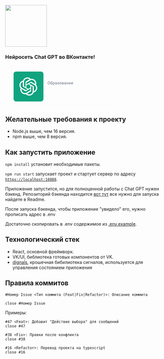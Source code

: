 [<img width="134" src="https://vk.com/images/apps/mini_apps/vk_mini_apps_logo.svg">](https://vk.com/services)

### Нейросеть Chat GPT во ВКонтакте!

[
<svg width="360" height="132" viewBox="0 0 360 132" fill="none" xmlns="http://www.w3.org/2000/svg">
<path d="M16 20.8C16 16.3196 16 14.0794 16.8719 12.3681C17.6389 10.8628 18.8628 9.63893 20.3681 8.87195C22.0794 8 24.3196 8 28.8 8H331.2C335.68 8 337.921 8 339.632 8.87195C341.137 9.63893 342.361 10.8628 343.128 12.3681C344 14.0794 344 16.3196 344 20.8V115.2C344 119.68 344 121.921 343.128 123.632C342.361 125.137 341.137 126.361 339.632 127.128C337.921 128 335.68 128 331.2 128H28.8C24.3196 128 22.0794 128 20.3681 127.128C18.8628 126.361 17.6389 125.137 16.8719 123.632C16 121.921 16 119.68 16 115.2V20.8Z" fill="var(--color-canvas-default)"/>
<path d="M145.891 37.1875V41.5312C145.729 41.7448 145.477 41.9792 145.133 42.2344C144.794 42.4844 144.344 42.7005 143.781 42.8828C143.219 43.0651 142.518 43.1562 141.68 43.1562C140.966 43.1562 140.312 43.0365 139.719 42.7969C139.125 42.5521 138.612 42.1953 138.18 41.7266C137.753 41.2578 137.422 40.6875 137.188 40.0156C136.953 39.3385 136.836 38.5677 136.836 37.7031V36.9141C136.836 36.0547 136.943 35.2891 137.156 34.6172C137.375 33.9401 137.688 33.3672 138.094 32.8984C138.5 32.4297 138.99 32.0755 139.562 31.8359C140.141 31.5911 140.794 31.4688 141.523 31.4688C142.456 31.4688 143.227 31.625 143.836 31.9375C144.451 32.2448 144.924 32.6719 145.258 33.2188C145.591 33.7656 145.802 34.3906 145.891 35.0938H143.969C143.906 34.6979 143.784 34.3438 143.602 34.0312C143.424 33.7188 143.169 33.474 142.836 33.2969C142.508 33.1146 142.081 33.0234 141.555 33.0234C141.102 33.0234 140.703 33.1094 140.359 33.2812C140.016 33.4531 139.729 33.7057 139.5 34.0391C139.276 34.3724 139.107 34.7786 138.992 35.2578C138.878 35.737 138.82 36.2839 138.82 36.8984V37.7031C138.82 38.3281 138.885 38.8828 139.016 39.3672C139.151 39.8516 139.344 40.2604 139.594 40.5938C139.849 40.9271 140.159 41.1797 140.523 41.3516C140.888 41.5182 141.299 41.6016 141.758 41.6016C142.206 41.6016 142.573 41.5651 142.859 41.4922C143.146 41.4141 143.372 41.3229 143.539 41.2188C143.711 41.1094 143.844 41.0052 143.938 40.9062V38.6484H141.57V37.1875H145.891ZM152.483 38.7578H149.522V37.2031H152.483C152.998 37.2031 153.415 37.1198 153.733 36.9531C154.051 36.7865 154.282 36.5573 154.428 36.2656C154.579 35.9688 154.655 35.6302 154.655 35.25C154.655 34.8906 154.579 34.5547 154.428 34.2422C154.282 33.9245 154.051 33.6693 153.733 33.4766C153.415 33.2839 152.998 33.1875 152.483 33.1875H150.123V43H148.163V31.625H152.483C153.363 31.625 154.11 31.7812 154.725 32.0938C155.345 32.401 155.816 32.8281 156.139 33.375C156.462 33.9167 156.623 34.5365 156.623 35.2344C156.623 35.9688 156.462 36.599 156.139 37.125C155.816 37.651 155.345 38.0547 154.725 38.3359C154.11 38.6172 153.363 38.7578 152.483 38.7578ZM163.161 31.625V43H161.216V31.625H163.161ZM166.731 31.625V33.1875H157.677V31.625H166.731ZM172.573 41.0078V34.5469H174.464V43H172.683L172.573 41.0078ZM172.839 39.25L173.472 39.2344C173.472 39.8021 173.409 40.3255 173.284 40.8047C173.159 41.2786 172.967 41.6927 172.706 42.0469C172.446 42.3958 172.112 42.6693 171.706 42.8672C171.3 43.0599 170.813 43.1562 170.245 43.1562C169.834 43.1562 169.456 43.0964 169.112 42.9766C168.769 42.8568 168.472 42.6719 168.222 42.4219C167.977 42.1719 167.787 41.8464 167.652 41.4453C167.516 41.0443 167.448 40.5651 167.448 40.0078V34.5469H169.331V40.0234C169.331 40.3307 169.368 40.5885 169.441 40.7969C169.514 41 169.612 41.1641 169.737 41.2891C169.862 41.4141 170.008 41.5026 170.175 41.5547C170.342 41.6068 170.519 41.6328 170.706 41.6328C171.243 41.6328 171.665 41.5286 171.972 41.3203C172.284 41.1068 172.506 40.8203 172.636 40.4609C172.771 40.1016 172.839 39.6979 172.839 39.25ZM180.369 34.5469V35.9219H175.603V34.5469H180.369ZM176.978 32.4766H178.861V40.6641C178.861 40.9245 178.897 41.125 178.97 41.2656C179.048 41.401 179.155 41.4922 179.291 41.5391C179.426 41.5859 179.585 41.6094 179.767 41.6094C179.897 41.6094 180.022 41.6016 180.142 41.5859C180.262 41.5703 180.358 41.5547 180.431 41.5391L180.439 42.9766C180.283 43.0234 180.101 43.0651 179.892 43.1016C179.689 43.138 179.455 43.1562 179.189 43.1562C178.757 43.1562 178.374 43.0807 178.041 42.9297C177.707 42.7734 177.447 42.5208 177.259 42.1719C177.072 41.8229 176.978 41.3594 176.978 40.7812V32.4766ZM181.375 38.8672V38.6875C181.375 38.0781 181.464 37.513 181.641 36.9922C181.818 36.4661 182.073 36.0104 182.406 35.625C182.745 35.2344 183.156 34.9323 183.641 34.7188C184.13 34.5 184.682 34.3906 185.297 34.3906C185.917 34.3906 186.469 34.5 186.953 34.7188C187.443 34.9323 187.857 35.2344 188.195 35.625C188.534 36.0104 188.792 36.4661 188.969 36.9922C189.146 37.513 189.234 38.0781 189.234 38.6875V38.8672C189.234 39.4766 189.146 40.0417 188.969 40.5625C188.792 41.0833 188.534 41.5391 188.195 41.9297C187.857 42.3151 187.445 42.6172 186.961 42.8359C186.477 43.0495 185.927 43.1562 185.312 43.1562C184.693 43.1562 184.138 43.0495 183.648 42.8359C183.164 42.6172 182.753 42.3151 182.414 41.9297C182.076 41.5391 181.818 41.0833 181.641 40.5625C181.464 40.0417 181.375 39.4766 181.375 38.8672ZM183.258 38.6875V38.8672C183.258 39.2474 183.297 39.6068 183.375 39.9453C183.453 40.2839 183.576 40.5807 183.742 40.8359C183.909 41.0911 184.122 41.2917 184.383 41.4375C184.643 41.5833 184.953 41.6562 185.312 41.6562C185.661 41.6562 185.964 41.5833 186.219 41.4375C186.479 41.2917 186.693 41.0911 186.859 40.8359C187.026 40.5807 187.148 40.2839 187.227 39.9453C187.31 39.6068 187.352 39.2474 187.352 38.8672V38.6875C187.352 38.3125 187.31 37.9583 187.227 37.625C187.148 37.2865 187.023 36.987 186.852 36.7266C186.685 36.4661 186.471 36.263 186.211 36.1172C185.956 35.9661 185.651 35.8906 185.297 35.8906C184.943 35.8906 184.635 35.9661 184.375 36.1172C184.12 36.263 183.909 36.4661 183.742 36.7266C183.576 36.987 183.453 37.2865 183.375 37.625C183.297 37.9583 183.258 38.3125 183.258 38.6875ZM192.803 36.1562V43H190.92V34.5469H192.717L192.803 36.1562ZM195.389 34.4922L195.373 36.2422C195.259 36.2214 195.134 36.2057 194.998 36.1953C194.868 36.1849 194.738 36.1797 194.608 36.1797C194.285 36.1797 194.001 36.2266 193.756 36.3203C193.511 36.4089 193.306 36.5391 193.139 36.7109C192.978 36.8776 192.853 37.0807 192.764 37.3203C192.676 37.5599 192.623 37.8281 192.608 38.125L192.178 38.1562C192.178 37.625 192.23 37.1328 192.334 36.6797C192.439 36.2266 192.595 35.8281 192.803 35.4844C193.017 35.1406 193.282 34.8724 193.6 34.6797C193.923 34.487 194.295 34.3906 194.717 34.3906C194.832 34.3906 194.954 34.401 195.084 34.4219C195.22 34.4427 195.321 34.4661 195.389 34.4922Z" fill="var(--color-fg-default)"/>
<path d="M144.188 57.0869V57.6709C144.188 58.3649 144.102 58.987 143.928 59.5371C143.755 60.0872 143.505 60.5549 143.179 60.9399C142.853 61.325 142.462 61.6191 142.005 61.8223C141.552 62.0254 141.044 62.127 140.481 62.127C139.936 62.127 139.434 62.0254 138.977 61.8223C138.524 61.6191 138.131 61.325 137.796 60.9399C137.466 60.5549 137.21 60.0872 137.028 59.5371C136.846 58.987 136.755 58.3649 136.755 57.6709V57.0869C136.755 56.3929 136.844 55.7729 137.022 55.2271C137.204 54.6769 137.46 54.2093 137.79 53.8242C138.12 53.4349 138.512 53.1387 138.964 52.9355C139.421 52.7324 139.923 52.6309 140.469 52.6309C141.032 52.6309 141.539 52.7324 141.992 52.9355C142.449 53.1387 142.841 53.4349 143.167 53.8242C143.497 54.2093 143.748 54.6769 143.922 55.2271C144.1 55.7729 144.188 56.3929 144.188 57.0869ZM142.976 57.6709V57.0742C142.976 56.5241 142.919 56.0374 142.805 55.6143C142.695 55.1911 142.532 54.8356 142.316 54.5479C142.1 54.2601 141.836 54.0422 141.522 53.894C141.214 53.7459 140.862 53.6719 140.469 53.6719C140.088 53.6719 139.743 53.7459 139.434 53.894C139.129 54.0422 138.867 54.2601 138.647 54.5479C138.431 54.8356 138.264 55.1911 138.146 55.6143C138.027 56.0374 137.968 56.5241 137.968 57.0742V57.6709C137.968 58.2253 138.027 58.7161 138.146 59.1436C138.264 59.5667 138.433 59.9243 138.653 60.2163C138.878 60.5041 139.142 60.722 139.447 60.8701C139.756 61.0182 140.101 61.0923 140.481 61.0923C140.879 61.0923 141.233 61.0182 141.542 60.8701C141.85 60.722 142.111 60.5041 142.322 60.2163C142.538 59.9243 142.701 59.5667 142.811 59.1436C142.921 58.7161 142.976 58.2253 142.976 57.6709ZM150.45 52.1421H151.415C151.415 52.5568 151.352 52.8869 151.225 53.1323C151.098 53.3735 150.924 53.5597 150.704 53.6909C150.489 53.8221 150.243 53.9215 149.968 53.9893C149.697 54.057 149.416 54.1226 149.124 54.186C148.76 54.2622 148.421 54.3828 148.108 54.5479C147.799 54.7087 147.533 54.9372 147.308 55.2334C147.088 55.5296 146.925 55.9147 146.82 56.3887C146.718 56.8626 146.691 57.4487 146.737 58.147V58.731H145.772V58.147C145.772 57.3641 145.846 56.6807 145.994 56.0967C146.147 55.5127 146.36 55.0197 146.636 54.6177C146.911 54.2157 147.236 53.8962 147.613 53.6592C147.994 53.4222 148.413 53.2593 148.87 53.1704C149.2 53.1069 149.484 53.0392 149.721 52.9673C149.957 52.8911 150.137 52.7896 150.26 52.6626C150.387 52.5356 150.45 52.3621 150.45 52.1421ZM149.06 55.5254C149.509 55.5254 149.909 55.6037 150.26 55.7603C150.611 55.9168 150.91 56.1348 151.155 56.4141C151.401 56.6934 151.587 57.0234 151.714 57.4043C151.845 57.7809 151.91 58.1914 151.91 58.6357V58.7754C151.91 59.2536 151.841 59.6979 151.701 60.1084C151.566 60.5146 151.365 60.8701 151.098 61.1748C150.836 61.4753 150.514 61.7101 150.133 61.8794C149.756 62.0487 149.327 62.1333 148.845 62.1333C148.362 62.1333 147.93 62.0487 147.55 61.8794C147.173 61.7101 146.851 61.4753 146.585 61.1748C146.318 60.8701 146.115 60.5146 145.975 60.1084C145.84 59.6979 145.772 59.2536 145.772 58.7754V58.6357C145.772 58.5299 145.791 58.4263 145.829 58.3247C145.867 58.2231 145.914 58.1195 145.969 58.0137C146.028 57.9079 146.081 57.7957 146.128 57.6772C146.284 57.2964 146.498 56.943 146.769 56.6172C147.044 56.2913 147.372 56.029 147.753 55.8301C148.138 55.627 148.574 55.5254 149.06 55.5254ZM148.832 56.4839C148.4 56.4839 148.045 56.5833 147.765 56.7822C147.49 56.9811 147.285 57.2456 147.15 57.5757C147.014 57.9015 146.947 58.2549 146.947 58.6357V58.7754C146.947 59.097 146.985 59.4017 147.061 59.6895C147.137 59.9772 147.251 60.2332 147.404 60.4575C147.56 60.6776 147.757 60.8511 147.994 60.978C148.235 61.105 148.519 61.1685 148.845 61.1685C149.17 61.1685 149.452 61.105 149.689 60.978C149.926 60.8511 150.12 60.6776 150.273 60.4575C150.425 60.2332 150.539 59.9772 150.616 59.6895C150.692 59.4017 150.73 59.097 150.73 58.7754V58.6357C150.73 58.348 150.692 58.075 150.616 57.8169C150.539 57.5588 150.423 57.3302 150.266 57.1313C150.114 56.9325 149.917 56.7759 149.676 56.6616C149.439 56.5431 149.158 56.4839 148.832 56.4839ZM154.504 56.4521V64.6406H153.323V55.1318H154.402L154.504 56.4521ZM159.131 58.5088V58.6421C159.131 59.1414 159.072 59.6048 158.953 60.0322C158.835 60.4554 158.661 60.8236 158.433 61.1367C158.208 61.4499 157.931 61.6932 157.601 61.8667C157.271 62.0402 156.892 62.127 156.465 62.127C156.029 62.127 155.644 62.055 155.31 61.9111C154.975 61.7673 154.692 61.5578 154.459 61.2827C154.226 61.0076 154.04 60.6776 153.9 60.2925C153.765 59.9074 153.672 59.4736 153.621 58.9912V58.2803C153.672 57.7725 153.767 57.3175 153.907 56.9155C154.046 56.5135 154.231 56.1707 154.459 55.8872C154.692 55.5994 154.973 55.3815 155.303 55.2334C155.633 55.0811 156.014 55.0049 156.446 55.0049C156.878 55.0049 157.261 55.0895 157.595 55.2588C157.929 55.4238 158.211 55.6608 158.439 55.9697C158.668 56.2786 158.839 56.6489 158.953 57.0806C159.072 57.508 159.131 57.984 159.131 58.5088ZM157.95 58.6421V58.5088C157.95 58.166 157.914 57.8444 157.842 57.5439C157.77 57.2393 157.658 56.9727 157.506 56.7441C157.358 56.5114 157.167 56.3294 156.935 56.1982C156.702 56.0628 156.425 55.9951 156.103 55.9951C155.807 55.9951 155.549 56.0459 155.329 56.1475C155.113 56.249 154.929 56.3866 154.776 56.5601C154.624 56.7293 154.499 56.924 154.402 57.144C154.309 57.3599 154.239 57.5841 154.192 57.8169V59.4609C154.277 59.7572 154.396 60.0365 154.548 60.2988C154.7 60.557 154.903 60.7664 155.157 60.9272C155.411 61.0838 155.731 61.1621 156.116 61.1621C156.433 61.1621 156.706 61.0965 156.935 60.9653C157.167 60.8299 157.358 60.6458 157.506 60.4131C157.658 60.1803 157.77 59.9137 157.842 59.6133C157.914 59.3086 157.95 58.9849 157.95 58.6421ZM164.879 60.8257V57.29C164.879 57.0192 164.824 56.7843 164.714 56.5854C164.608 56.3823 164.447 56.2257 164.231 56.1157C164.016 56.0057 163.749 55.9507 163.432 55.9507C163.135 55.9507 162.875 56.0015 162.651 56.103C162.431 56.2046 162.257 56.3379 162.13 56.5029C162.008 56.668 161.946 56.8457 161.946 57.0361H160.772C160.772 56.7907 160.835 56.5474 160.962 56.3062C161.089 56.0649 161.271 55.847 161.508 55.6523C161.749 55.4535 162.037 55.2969 162.371 55.1826C162.71 55.0641 163.087 55.0049 163.501 55.0049C164.001 55.0049 164.441 55.0895 164.822 55.2588C165.207 55.4281 165.507 55.6841 165.723 56.0269C165.943 56.3654 166.053 56.7907 166.053 57.3027V60.502C166.053 60.7305 166.072 60.9738 166.11 61.2319C166.153 61.4901 166.214 61.7122 166.294 61.8984V62H165.069C165.01 61.8646 164.963 61.6847 164.93 61.4604C164.896 61.2319 164.879 61.0203 164.879 60.8257ZM165.082 57.8359L165.095 58.6611H163.908C163.573 58.6611 163.275 58.6886 163.013 58.7437C162.75 58.7944 162.53 58.8727 162.352 58.9785C162.175 59.0843 162.039 59.2176 161.946 59.3784C161.853 59.535 161.807 59.7191 161.807 59.9307C161.807 60.1465 161.855 60.3433 161.953 60.521C162.05 60.6987 162.196 60.8405 162.391 60.9463C162.589 61.0479 162.833 61.0986 163.121 61.0986C163.48 61.0986 163.798 61.0225 164.073 60.8701C164.348 60.7178 164.566 60.5316 164.726 60.3115C164.892 60.0915 164.98 59.8778 164.993 59.6704L165.495 60.2354C165.465 60.4131 165.385 60.6099 165.253 60.8257C165.122 61.0415 164.947 61.2489 164.726 61.4478C164.511 61.6424 164.253 61.8053 163.952 61.9365C163.656 62.0635 163.322 62.127 162.949 62.127C162.484 62.127 162.075 62.036 161.724 61.854C161.377 61.672 161.106 61.4287 160.912 61.124C160.721 60.8151 160.626 60.4702 160.626 60.0894C160.626 59.7212 160.698 59.3975 160.842 59.1182C160.986 58.8346 161.193 58.5998 161.464 58.4136C161.735 58.2231 162.06 58.0793 162.441 57.9819C162.822 57.8846 163.247 57.8359 163.717 57.8359H165.082ZM170.665 58.7183H169.402V57.9946H170.57C170.895 57.9946 171.154 57.9544 171.344 57.874C171.534 57.7894 171.67 57.673 171.75 57.5249C171.831 57.3768 171.871 57.2033 171.871 57.0044C171.871 56.8267 171.824 56.6595 171.731 56.5029C171.642 56.3421 171.498 56.2131 171.3 56.1157C171.101 56.0142 170.834 55.9634 170.5 55.9634C170.229 55.9634 169.983 56.012 169.763 56.1094C169.543 56.2025 169.368 56.3315 169.237 56.4966C169.11 56.6574 169.046 56.8394 169.046 57.0425H167.872C167.872 56.6235 167.99 56.2638 168.227 55.9634C168.468 55.6587 168.788 55.4238 169.186 55.2588C169.588 55.0938 170.026 55.0112 170.5 55.0112C170.897 55.0112 171.253 55.0557 171.566 55.1445C171.883 55.2292 172.152 55.3561 172.372 55.5254C172.592 55.6904 172.759 55.8978 172.874 56.1475C172.992 56.3929 173.051 56.6785 173.051 57.0044C173.051 57.2371 172.996 57.4572 172.886 57.6646C172.776 57.8719 172.618 58.056 172.41 58.2168C172.203 58.3734 171.951 58.4961 171.655 58.585C171.363 58.6738 171.033 58.7183 170.665 58.7183ZM169.402 58.2739H170.665C171.075 58.2739 171.437 58.3141 171.75 58.3945C172.063 58.4707 172.326 58.585 172.537 58.7373C172.749 58.8896 172.908 59.078 173.013 59.3022C173.123 59.5223 173.178 59.7762 173.178 60.064C173.178 60.3856 173.113 60.6755 172.982 60.9336C172.855 61.1875 172.673 61.4033 172.436 61.5811C172.199 61.7588 171.915 61.8942 171.585 61.9873C171.259 62.0804 170.897 62.127 170.5 62.127C170.055 62.127 169.624 62.0508 169.205 61.8984C168.786 61.7461 168.441 61.5112 168.17 61.1938C167.899 60.8722 167.764 60.4639 167.764 59.9688H168.938C168.938 60.1761 169.004 60.3729 169.135 60.5591C169.266 60.7453 169.448 60.8955 169.681 61.0098C169.918 61.124 170.191 61.1812 170.5 61.1812C170.83 61.1812 171.105 61.1304 171.325 61.0288C171.545 60.9272 171.71 60.7918 171.82 60.6226C171.934 60.4533 171.991 60.2692 171.991 60.0703C171.991 59.8122 171.941 59.6048 171.839 59.4482C171.737 59.2917 171.581 59.1774 171.369 59.1055C171.162 59.0293 170.895 58.9912 170.57 58.9912H169.402V58.2739ZM174.591 58.6421V58.4961C174.591 58.001 174.663 57.5418 174.807 57.1187C174.951 56.6912 175.158 56.321 175.429 56.0078C175.7 55.6904 176.028 55.445 176.413 55.2715C176.798 55.0938 177.229 55.0049 177.708 55.0049C178.19 55.0049 178.624 55.0938 179.009 55.2715C179.398 55.445 179.728 55.6904 179.999 56.0078C180.274 56.321 180.484 56.6912 180.627 57.1187C180.771 57.5418 180.843 58.001 180.843 58.4961V58.6421C180.843 59.1372 180.771 59.5964 180.627 60.0195C180.484 60.4427 180.274 60.813 179.999 61.1304C179.728 61.4435 179.4 61.689 179.015 61.8667C178.634 62.0402 178.203 62.127 177.72 62.127C177.238 62.127 176.804 62.0402 176.419 61.8667C176.034 61.689 175.704 61.4435 175.429 61.1304C175.158 60.813 174.951 60.4427 174.807 60.0195C174.663 59.5964 174.591 59.1372 174.591 58.6421ZM175.765 58.4961V58.6421C175.765 58.9849 175.805 59.3086 175.886 59.6133C175.966 59.9137 176.087 60.1803 176.248 60.4131C176.413 60.6458 176.618 60.8299 176.863 60.9653C177.109 61.0965 177.394 61.1621 177.72 61.1621C178.042 61.1621 178.323 61.0965 178.564 60.9653C178.81 60.8299 179.013 60.6458 179.174 60.4131C179.335 60.1803 179.455 59.9137 179.536 59.6133C179.62 59.3086 179.663 58.9849 179.663 58.6421V58.4961C179.663 58.1576 179.62 57.8381 179.536 57.5376C179.455 57.2329 179.333 56.9642 179.167 56.7314C179.007 56.4945 178.804 56.3083 178.558 56.1729C178.317 56.0374 178.033 55.9697 177.708 55.9697C177.386 55.9697 177.102 56.0374 176.857 56.1729C176.616 56.3083 176.413 56.4945 176.248 56.7314C176.087 56.9642 175.966 57.2329 175.886 57.5376C175.805 57.8381 175.765 58.1576 175.765 58.4961ZM185.741 58.9785H183.487L183.474 58.0391H185.315C185.679 58.0391 185.982 58.0031 186.223 57.9312C186.468 57.8592 186.652 57.7513 186.775 57.6074C186.898 57.4635 186.959 57.2858 186.959 57.0742C186.959 56.9092 186.923 56.7653 186.851 56.6426C186.784 56.5156 186.68 56.4119 186.54 56.3315C186.401 56.2469 186.227 56.1855 186.02 56.1475C185.817 56.1051 185.578 56.084 185.303 56.084H183.798V62H182.624V55.1318H185.303C185.738 55.1318 186.13 55.1699 186.477 55.2461C186.828 55.3223 187.126 55.4386 187.372 55.5952C187.622 55.7476 187.812 55.9422 187.943 56.1792C188.074 56.4162 188.14 56.6955 188.14 57.0171C188.14 57.2244 188.098 57.4212 188.013 57.6074C187.928 57.7936 187.804 57.9587 187.638 58.1025C187.473 58.2464 187.27 58.3649 187.029 58.458C186.788 58.5469 186.511 58.604 186.198 58.6294L185.741 58.9785ZM185.741 62H183.062L183.646 61.0479H185.741C186.066 61.0479 186.337 61.0076 186.553 60.9272C186.769 60.8426 186.93 60.7241 187.035 60.5718C187.145 60.4152 187.2 60.229 187.2 60.0132C187.2 59.7974 187.145 59.6133 187.035 59.4609C186.93 59.3044 186.769 59.1859 186.553 59.1055C186.337 59.0208 186.066 58.9785 185.741 58.9785H183.957L183.97 58.0391H186.198L186.623 58.3945C186.999 58.4242 187.319 58.5173 187.581 58.6738C187.844 58.8304 188.043 59.0293 188.178 59.2705C188.313 59.5075 188.381 59.7656 188.381 60.0449C188.381 60.3665 188.32 60.6501 188.197 60.8955C188.079 61.141 187.905 61.3462 187.677 61.5112C187.448 61.672 187.171 61.7948 186.845 61.8794C186.519 61.9598 186.151 62 185.741 62ZM194.205 60.8257V57.29C194.205 57.0192 194.15 56.7843 194.04 56.5854C193.934 56.3823 193.774 56.2257 193.558 56.1157C193.342 56.0057 193.075 55.9507 192.758 55.9507C192.462 55.9507 192.201 56.0015 191.977 56.103C191.757 56.2046 191.584 56.3379 191.457 56.5029C191.334 56.668 191.273 56.8457 191.273 57.0361H190.098C190.098 56.7907 190.162 56.5474 190.289 56.3062C190.416 56.0649 190.598 55.847 190.835 55.6523C191.076 55.4535 191.364 55.2969 191.698 55.1826C192.036 55.0641 192.413 55.0049 192.828 55.0049C193.327 55.0049 193.767 55.0895 194.148 55.2588C194.533 55.4281 194.834 55.6841 195.049 56.0269C195.269 56.3654 195.379 56.7907 195.379 57.3027V60.502C195.379 60.7305 195.399 60.9738 195.437 61.2319C195.479 61.4901 195.54 61.7122 195.621 61.8984V62H194.396C194.336 61.8646 194.29 61.6847 194.256 61.4604C194.222 61.2319 194.205 61.0203 194.205 60.8257ZM194.408 57.8359L194.421 58.6611H193.234C192.9 58.6611 192.601 58.6886 192.339 58.7437C192.077 58.7944 191.857 58.8727 191.679 58.9785C191.501 59.0843 191.366 59.2176 191.273 59.3784C191.179 59.535 191.133 59.7191 191.133 59.9307C191.133 60.1465 191.182 60.3433 191.279 60.521C191.376 60.6987 191.522 60.8405 191.717 60.9463C191.916 61.0479 192.159 61.0986 192.447 61.0986C192.807 61.0986 193.124 61.0225 193.399 60.8701C193.674 60.7178 193.892 60.5316 194.053 60.3115C194.218 60.0915 194.307 59.8778 194.319 59.6704L194.821 60.2354C194.791 60.4131 194.711 60.6099 194.58 60.8257C194.449 61.0415 194.273 61.2489 194.053 61.4478C193.837 61.6424 193.579 61.8053 193.278 61.9365C192.982 62.0635 192.648 62.127 192.275 62.127C191.81 62.127 191.402 62.036 191.05 61.854C190.703 61.672 190.433 61.4287 190.238 61.124C190.047 60.8151 189.952 60.4702 189.952 60.0894C189.952 59.7212 190.024 59.3975 190.168 59.1182C190.312 58.8346 190.519 58.5998 190.79 58.4136C191.061 58.2231 191.387 58.0793 191.768 57.9819C192.149 57.8846 192.574 57.8359 193.044 57.8359H194.408ZM202.086 58.1089V59.061H198.455V58.1089H202.086ZM198.703 55.1318V62H197.528V55.1318H198.703ZM203.038 55.1318V62H201.857V55.1318H203.038ZM206.399 60.1401L209.567 55.1318H210.747V62H209.567V56.9917L206.399 62H205.231V55.1318H206.399V60.1401ZM215.683 62.127C215.204 62.127 214.771 62.0465 214.381 61.8857C213.996 61.7207 213.664 61.4901 213.385 61.1938C213.11 60.8976 212.898 60.5464 212.75 60.1401C212.602 59.7339 212.528 59.2896 212.528 58.8071V58.5405C212.528 57.9819 212.61 57.4847 212.775 57.0488C212.94 56.6087 213.165 56.2363 213.448 55.9316C213.732 55.627 214.053 55.3963 214.413 55.2397C214.773 55.0832 215.145 55.0049 215.53 55.0049C216.021 55.0049 216.444 55.0895 216.8 55.2588C217.16 55.4281 217.454 55.665 217.682 55.9697C217.911 56.2702 218.08 56.6257 218.19 57.0361C218.3 57.4424 218.355 57.8867 218.355 58.3691V58.896H213.226V57.9375H217.181V57.8486C217.164 57.5439 217.1 57.2477 216.99 56.96C216.884 56.6722 216.715 56.4352 216.482 56.249C216.25 56.0628 215.932 55.9697 215.53 55.9697C215.264 55.9697 215.018 56.0269 214.794 56.1411C214.57 56.2511 214.377 56.4162 214.216 56.6362C214.056 56.8563 213.931 57.125 213.842 57.4424C213.753 57.7598 213.708 58.1258 213.708 58.5405V58.8071C213.708 59.133 213.753 59.4398 213.842 59.7275C213.935 60.0111 214.068 60.2607 214.242 60.4766C214.419 60.6924 214.633 60.8617 214.883 60.9844C215.137 61.1071 215.424 61.1685 215.746 61.1685C216.161 61.1685 216.512 61.0838 216.8 60.9146C217.088 60.7453 217.339 60.5189 217.555 60.2354L218.266 60.8003C218.118 61.0246 217.93 61.2383 217.701 61.4414C217.473 61.6445 217.191 61.8096 216.857 61.9365C216.527 62.0635 216.135 62.127 215.683 62.127Z" fill="#6D7885"/>
<rect x="136" y="78" width="89" height="30" rx="8" fill="var(--color-btn-bg)"/>
<path d="M160.887 87.5469V97.5H159.178V88.9141H154.755V97.5H153.046V87.5469H160.887ZM166.248 97.6367C165.701 97.6367 165.207 97.5479 164.764 97.3701C164.327 97.1878 163.953 96.9349 163.643 96.6113C163.338 96.2878 163.103 95.9072 162.939 95.4697C162.775 95.0322 162.693 94.5605 162.693 94.0547V93.7812C162.693 93.2025 162.777 92.6784 162.946 92.209C163.115 91.7396 163.349 91.3385 163.65 91.0059C163.951 90.6686 164.306 90.4111 164.717 90.2334C165.127 90.0557 165.571 89.9668 166.05 89.9668C166.578 89.9668 167.041 90.0557 167.437 90.2334C167.834 90.4111 168.162 90.6618 168.422 90.9854C168.686 91.3044 168.882 91.6849 169.01 92.127C169.142 92.569 169.208 93.0566 169.208 93.5898V94.2939H163.493V93.1113H167.581V92.9814C167.572 92.6852 167.512 92.4072 167.403 92.1475C167.298 91.8877 167.137 91.6781 166.918 91.5186C166.699 91.359 166.407 91.2793 166.043 91.2793C165.769 91.2793 165.526 91.3385 165.311 91.457C165.102 91.571 164.926 91.7373 164.785 91.9561C164.644 92.1748 164.534 92.4391 164.457 92.749C164.384 93.0544 164.347 93.3984 164.347 93.7812V94.0547C164.347 94.3783 164.391 94.679 164.477 94.957C164.568 95.2305 164.701 95.4697 164.874 95.6748C165.047 95.8799 165.257 96.0417 165.503 96.1602C165.749 96.2741 166.029 96.3311 166.344 96.3311C166.74 96.3311 167.093 96.2513 167.403 96.0918C167.713 95.9323 167.982 95.7067 168.21 95.415L169.078 96.2559C168.918 96.4883 168.711 96.7116 168.456 96.9258C168.201 97.1354 167.888 97.3063 167.519 97.4385C167.155 97.5706 166.731 97.6367 166.248 97.6367ZM172.347 91.5254V100.344H170.7V90.1035H172.217L172.347 91.5254ZM177.167 93.7334V93.877C177.167 94.4147 177.103 94.9137 176.975 95.374C176.852 95.8298 176.668 96.2285 176.421 96.5703C176.18 96.9076 175.881 97.1696 175.526 97.3564C175.171 97.5433 174.76 97.6367 174.296 97.6367C173.835 97.6367 173.432 97.5524 173.086 97.3838C172.744 97.2106 172.454 96.9668 172.217 96.6523C171.98 96.3379 171.789 95.9688 171.643 95.5449C171.502 95.1165 171.402 94.6471 171.342 94.1367V93.583C171.402 93.0407 171.502 92.5485 171.643 92.1064C171.789 91.6644 171.98 91.2839 172.217 90.9648C172.454 90.6458 172.744 90.3997 173.086 90.2266C173.427 90.0534 173.826 89.9668 174.282 89.9668C174.747 89.9668 175.159 90.0579 175.519 90.2402C175.879 90.418 176.182 90.6732 176.428 91.0059C176.674 91.334 176.859 91.7305 176.982 92.1953C177.105 92.6556 177.167 93.1683 177.167 93.7334ZM175.519 93.877V93.7334C175.519 93.3916 175.487 93.0749 175.423 92.7832C175.36 92.487 175.259 92.2272 175.123 92.0039C174.986 91.7806 174.81 91.6074 174.596 91.4844C174.387 91.3568 174.134 91.293 173.837 91.293C173.546 91.293 173.295 91.3431 173.086 91.4434C172.876 91.5391 172.7 91.6735 172.559 91.8467C172.418 92.0199 172.309 92.2227 172.231 92.4551C172.154 92.6829 172.099 92.9313 172.067 93.2002V94.5264C172.122 94.8545 172.215 95.1553 172.347 95.4287C172.479 95.7021 172.666 95.9209 172.908 96.085C173.154 96.2445 173.468 96.3242 173.851 96.3242C174.147 96.3242 174.4 96.2604 174.61 96.1328C174.82 96.0052 174.99 95.8298 175.123 95.6064C175.259 95.3786 175.36 95.1165 175.423 94.8203C175.487 94.5241 175.519 94.2096 175.519 93.877ZM182.029 97.6367C181.482 97.6367 180.987 97.5479 180.545 97.3701C180.108 97.1878 179.734 96.9349 179.424 96.6113C179.119 96.2878 178.884 95.9072 178.72 95.4697C178.556 95.0322 178.474 94.5605 178.474 94.0547V93.7812C178.474 93.2025 178.558 92.6784 178.727 92.209C178.896 91.7396 179.13 91.3385 179.431 91.0059C179.732 90.6686 180.087 90.4111 180.497 90.2334C180.908 90.0557 181.352 89.9668 181.83 89.9668C182.359 89.9668 182.822 90.0557 183.218 90.2334C183.615 90.4111 183.943 90.6618 184.203 90.9854C184.467 91.3044 184.663 91.6849 184.79 92.127C184.923 92.569 184.989 93.0566 184.989 93.5898V94.2939H179.274V93.1113H183.362V92.9814C183.353 92.6852 183.293 92.4072 183.184 92.1475C183.079 91.8877 182.917 91.6781 182.699 91.5186C182.48 91.359 182.188 91.2793 181.824 91.2793C181.55 91.2793 181.306 91.3385 181.092 91.457C180.883 91.571 180.707 91.7373 180.566 91.9561C180.425 92.1748 180.315 92.4391 180.238 92.749C180.165 93.0544 180.128 93.3984 180.128 93.7812V94.0547C180.128 94.3783 180.172 94.679 180.258 94.957C180.349 95.2305 180.482 95.4697 180.655 95.6748C180.828 95.8799 181.038 96.0417 181.284 96.1602C181.53 96.2741 181.81 96.3311 182.124 96.3311C182.521 96.3311 182.874 96.2513 183.184 96.0918C183.494 95.9323 183.763 95.7067 183.991 95.415L184.859 96.2559C184.699 96.4883 184.492 96.7116 184.237 96.9258C183.982 97.1354 183.669 97.3063 183.3 97.4385C182.936 97.5706 182.512 97.6367 182.029 97.6367ZM188.176 95.0938L191.081 90.1035H192.729V97.5H191.081V92.5029L188.176 97.5H186.529V90.1035H188.176V95.0938ZM190.644 87.2598H191.867C191.867 87.638 191.776 87.973 191.594 88.2646C191.416 88.5518 191.161 88.7773 190.828 88.9414C190.5 89.1055 190.108 89.1875 189.653 89.1875C188.964 89.1875 188.42 89.0098 188.019 88.6543C187.622 88.2943 187.424 87.8294 187.424 87.2598H188.648C188.648 87.515 188.723 87.7406 188.873 87.9365C189.028 88.1279 189.288 88.2236 189.653 88.2236C190.013 88.2236 190.268 88.1279 190.418 87.9365C190.569 87.7406 190.644 87.515 190.644 87.2598ZM198.104 90.1035V97.5H196.449V90.1035H198.104ZM200.53 90.1035V91.4023H194.063V90.1035H200.53ZM203.533 95.0938L206.438 90.1035H208.086V97.5H206.438V92.5029L203.533 97.5H201.886V90.1035H203.533V95.0938Z" fill="var(--color-fg-default)"/>
<path d="M28.8 8.165H331.2C333.443 8.165 335.115 8.16513 336.441 8.27345C337.765 8.38161 338.729 8.59682 339.557 9.01896C341.031 9.77013 342.23 10.9687 342.981 12.443C343.403 13.2715 343.618 14.2352 343.727 15.5591C343.835 16.8848 343.835 18.5571 343.835 20.8V115.2C343.835 117.443 343.835 119.115 343.727 120.441C343.618 121.765 343.403 122.729 342.981 123.557C342.23 125.031 341.031 126.23 339.557 126.981C338.729 127.403 337.765 127.618 336.441 127.727C335.115 127.835 333.443 127.835 331.2 127.835H28.8C26.5571 127.835 24.8848 127.835 23.559 127.727C22.2352 127.618 21.2715 127.403 20.443 126.981C18.9687 126.23 17.7701 125.031 17.019 123.557C16.5968 122.729 16.3816 121.765 16.2734 120.441C16.1651 119.115 16.165 117.443 16.165 115.2V20.8C16.165 18.5571 16.1651 16.8848 16.2734 15.5591C16.3816 14.2352 16.5968 13.2715 17.019 12.443C17.7701 10.9687 18.9687 9.77013 20.443 9.01896C21.2715 8.59682 22.2352 8.38161 23.5591 8.27345C24.8848 8.16513 26.5571 8.165 28.8 8.165Z" stroke="black" stroke-opacity="0.08" stroke-width="0.33"/>
<rect x="27" y="21" width="96" height="96" rx="8" fill="#10A37F"/>
<path d="M99.2713 63.6832C99.7621 62.1961 100.012 60.6391 100.013 59.0719C100.013 56.4785 99.3274 53.932 98.0276 51.6941C95.4157 47.1108 90.5707 44.2811 85.3272 44.2811C84.2942 44.2811 83.264 44.3911 82.2539 44.6093C80.8953 43.0661 79.2276 41.8307 77.3608 40.9848C75.494 40.1388 73.4706 39.7013 71.4239 39.7013H71.332L71.2975 39.7015C64.9466 39.7015 59.3144 43.8329 57.3621 49.9235C55.3412 50.3408 53.432 51.1885 51.7624 52.4098C50.0927 53.6312 48.7012 55.198 47.6808 57.0055C46.385 59.2569 45.7021 61.8134 45.7013 64.4164C45.7018 68.0746 47.0488 71.6024 49.4814 74.3168C48.9903 75.8038 48.7399 77.3609 48.7397 78.9281C48.7399 81.5215 49.4251 84.068 50.7249 86.3059C52.2705 89.019 54.6309 91.167 57.4657 92.4403C60.3005 93.7136 63.4632 94.0463 66.4977 93.3905C67.8565 94.9337 69.5243 96.1691 71.3912 97.0151C73.2581 97.8611 75.2817 98.2986 77.3285 98.2987H77.4205L77.4578 98.2985C83.8122 98.2985 89.4425 94.1669 91.3948 88.0708C93.4157 87.6533 95.3249 86.8056 96.9945 85.5842C98.6642 84.3628 100.056 82.796 101.076 80.9886C102.371 78.7392 103.052 76.1848 103.052 73.5842C103.051 69.9261 101.704 66.3983 99.2719 63.684L99.2713 63.6832ZM77.4241 94.4678H77.4091C74.8665 94.467 72.4045 93.5677 70.4515 91.9264C70.5674 91.8634 70.6821 91.798 70.7952 91.73L82.3684 84.9907C82.6572 84.8249 82.8973 84.5851 83.0644 84.2955C83.2315 84.0059 83.3196 83.6769 83.3197 83.3418V66.8819L88.2113 69.7294C88.237 69.7423 88.2591 69.7614 88.2757 69.785C88.2923 69.8086 88.3029 69.8359 88.3065 69.8646V83.4865C88.2998 89.5427 83.4319 94.4556 77.4241 94.4678ZM54.0212 84.3911C53.0652 82.7247 52.5616 80.8339 52.5609 78.9089C52.5609 78.2811 52.6153 77.6516 52.7212 77.0329C52.8073 77.0849 52.9574 77.1774 53.0652 77.2398L64.6383 83.9791C64.9268 84.1489 65.255 84.2383 65.5891 84.2383C65.9232 84.2382 66.2513 84.1486 66.5397 83.9787L80.6693 75.7537V81.4489L80.6695 81.4587C80.6695 81.4861 80.6632 81.5132 80.651 81.5377C80.6389 81.5623 80.6212 81.5836 80.5995 81.6001L68.9001 88.41C67.2447 89.3705 65.3683 89.8762 63.4583 89.8768C61.5463 89.8765 59.668 89.3695 58.0116 88.4066C56.3553 87.4436 54.9791 86.0587 54.0212 84.3905V84.3911ZM50.9765 58.9203C52.2476 56.6945 54.2546 54.9903 56.6464 54.1058C56.6464 54.2063 56.6407 54.3842 56.6407 54.5078V67.9866L56.6405 67.9977C56.6405 68.3324 56.7285 68.6611 56.8953 68.9504C57.0621 69.2398 57.3019 69.4794 57.5904 69.6451L71.7199 77.8688L66.8285 80.7163C66.8043 80.7323 66.7767 80.7421 66.7479 80.7448C66.7191 80.7474 66.6901 80.7428 66.6635 80.7315L54.9629 73.9158C53.3089 72.9498 51.9357 71.5625 50.9811 69.893C50.0264 68.2234 49.5238 66.3302 49.5236 64.4031C49.5243 62.479 50.0255 60.5887 50.9771 58.9209L50.9765 58.9203ZM91.1665 68.3489L77.0369 60.1242L81.9286 57.2778C81.9527 57.2617 81.9804 57.2519 82.0092 57.2493C82.038 57.2466 82.067 57.2512 82.0936 57.2626L93.794 64.0725C95.4494 65.037 96.824 66.4235 97.7798 68.0929C98.7356 69.7623 99.239 71.6559 99.2394 73.5834C99.2394 78.1841 96.3918 82.3007 92.1101 83.8897V70.0078C92.1107 70.0027 92.1107 69.9974 92.1107 69.9923C92.1106 69.6588 92.0233 69.3313 91.8575 69.0428C91.6917 68.7543 91.4534 68.5149 91.1665 68.3489ZM96.0353 60.9615C95.9215 60.8913 95.8069 60.8224 95.6915 60.7549L84.1184 54.0154C83.8298 53.8459 83.5018 53.7565 83.1679 53.7564C82.8339 53.7565 82.5059 53.8459 82.2174 54.0154L68.0876 62.2403V56.5452L68.0874 56.5354C68.0874 56.4797 68.1136 56.4273 68.1576 56.394L79.857 49.5898C81.5118 48.628 83.3884 48.1217 85.2986 48.1216C91.314 48.1216 96.1923 53.0396 96.1923 59.104C96.192 59.7263 96.1395 60.3475 96.0353 60.9609V60.9615ZM65.4281 71.1121L60.5354 68.2647C60.5097 68.2518 60.4876 68.2327 60.471 68.2091C60.4544 68.1855 60.4438 68.1581 60.4402 68.1294V54.5074C60.4429 48.4463 65.3212 43.5324 71.334 43.5324C73.8806 43.5329 76.3467 44.4323 78.3042 46.0744C78.2161 46.1229 78.0625 46.2084 77.9605 46.2708L66.3873 53.0101C66.0986 53.1757 65.8584 53.4155 65.6914 53.705C65.5243 53.9945 65.4363 54.3234 65.4362 54.6584V54.6692L65.4281 71.1121ZM68.0854 65.3364L74.3784 61.672L80.6715 65.3339V72.6602L74.3784 76.3222L68.0854 72.6602V65.3364Z" fill="white"/>
</svg>
](https://vk.com/app51602327_548334196)

## Желательные требования к проекту
- Node.js выше, чем 16 версия.
- npm выше, чем 8 версия.

## Как запустить приложение

`npm install` установит необходимые пакеты.

`npm run start` запускает проект и стартует сервер по адресу [`https://localhost:10888`](https://localhost:10888).

Приложение запустится, но для полноценной работы с Chat GPT нужен бэкенд.
Репозиторий бэкенда находится [вот тут](https://github.com/grigoriy-grisha/ChatGPT_Backend) все нужно для запуска найдете
в Readme.

После запуска бэкенда, чтобы приложение "увидело" его, нужно прописать адрес в .env

Достаточно скопировать в .env содержимое из [.env.example](.env.example).

## Технологический стек
- React, основной фреймворк.
- VK/UI, библиотека готовых компонентов от VK.
- [dignals](https://github.com/dmitriypereverza/dignals), крошечная бибилиотека сигналов, используется для управления состоянием приложения
## Правила коммитов
    
```
#Номер Issue <Тип коммита (Feat|Fix|Refactor)>: Описание коммита

close #Номер Issue
```
Примеры:

```
#47 <Feat>: Добавит "Действие выбора" для сообщений
close #47
``` 

```
#38 <Fix>: Правки после конфликта
close #38
``` 

```
#16 <Refactor>: Перевод проекта на typescript
close #16
``` 



